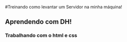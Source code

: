 #Treinando como levantar um Servidor na minha máquina!
## Aprendendo com DH!
### Trabalhando com o html e css